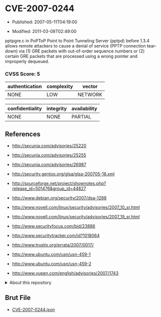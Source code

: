 # CVE-2007-0244

- Published: 2007-05-11T04:19:00

- Modified: 2011-03-08T02:49:00

pptpgre.c in PoPToP Point to Point Tunneling Server (pptpd) before 1.3.4 allows remote attackers to cause a denial of service (PPTP connection tear-down) via (1) GRE packets with out-of-order sequence numbers or (2) certain GRE packets that are processed using a wrong pointer and improperly dequeued.

### CVSS Score: **5**

| authentication | complexity | vector |
| --- | --- | --- |
| NONE | LOW | NETWORK |

| confidentiality | integrity | availability |
| --- | --- | --- |
| NONE | NONE | PARTIAL |

## References

* http://secunia.com/advisories/25220

* http://secunia.com/advisories/25255

* http://secunia.com/advisories/26987

* http://security.gentoo.org/glsa/glsa-200705-18.xml

* http://sourceforge.net/project/shownotes.php?release_id=501476&group_id=44827

* http://www.debian.org/security/2007/dsa-1288

* http://www.novell.com/linux/security/advisories/2007_10_sr.html

* http://www.novell.com/linux/security/advisories/2007_19_sr.html

* http://www.securityfocus.com/bid/23886

* http://www.securitytracker.com/id?1018064

* http://www.trustix.org/errata/2007/0017/

* http://www.ubuntu.com/usn/usn-459-1

* http://www.ubuntu.com/usn/usn-459-2

* http://www.vupen.com/english/advisories/2007/1743

<details>
<summary>About this repository</summary> 

  This repository is part of the project [Live Hack CVE](https://github.com/Live-Hack-CVE). Main website can be found [www.live-hack.org](https://www.live-hack.org) 
  
  Made by [Sn0wAlice](https://github.com/Sn0wAlice) for the people that care about security and need to have a feed of the latest CVEs. Hope you enjoy it, don't forget to star the repo and follow me on [Twitter](https://twitter.com/Sn0wAlice) and [Github](https://github.com/Sn0wAlice). And that is my [personnal website](https://www.alice-snow.me/)

  - [Home Page](https://github.com/Live-Hack-CVE)
  - [Framework](https://github.com/Live-Hack-CVE/cve-framework)
  - [CVE database](https://github.com/Live-Hack-CVE/full_database)
  - [Changelog](https://github.com/Live-Hack-CVE/Changelog)
</details>

## Brut File

* [CVE-2007-0244.json](https://raw.githubusercontent.com/Live-Hack-CVE/full_database/main/cves/2007/CVE-2007-0244.json)

